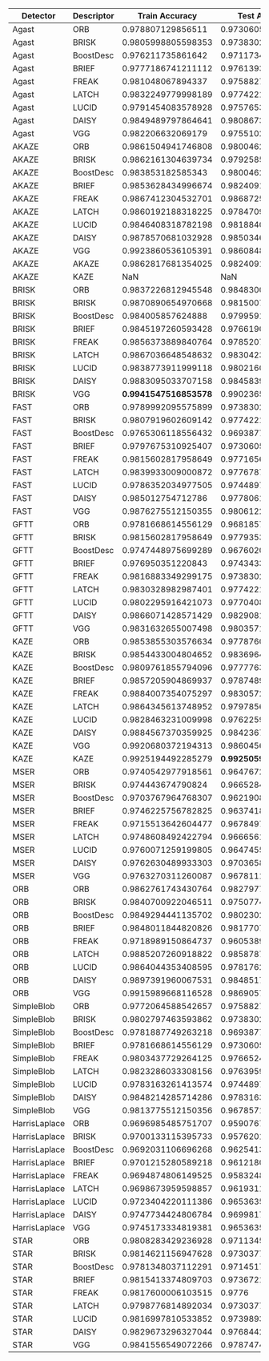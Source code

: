 | Detector | Descriptor | Train Accuracy | Test Accuracy |
| -------- | ---------- | -------------- | ------------- |
| Agast | ORB | 0.978807129856511 | 0.9730605532974538 |
| Agast | BRISK | 0.9805998805598353 | 0.9738302510725061 |
| Agast | BoostDesc | 0.976211735861642 | 0.9711734689985003 |
| Agast | BRIEF | 0.9777186741211112 | 0.9761393471282981 |
| Agast | FREAK | 0.981048067894337 | 0.9758827793828573 |
| Agast | LATCH | 0.9832249779998189 | 0.977422177663597 |
| Agast | LUCID | 0.9791454083578928 | 0.9757653072902135 |
| Agast | DAISY | 0.9849489797864641 | 0.9808673463548933 |
| Agast | VGG | 0.982206632069179 | 0.9755102048601423 |
| AKAZE | ORB | 0.9861504941746808 | 0.9800462086995443 |
| AKAZE | BRISK | 0.9862161304639734 | 0.9792585594066675 |
| AKAZE | BoostDesc | 0.983853182585343 | 0.9800462086995443 |
| AKAZE | BRIEF | 0.9853628434996674 | 0.9824091579603113 |
| AKAZE | FREAK | 0.9867412304532701 | 0.9868725057961284 |
| AKAZE | LATCH | 0.9860192188318225 | 0.9784709101137907 |
| AKAZE | LUCID | 0.9846408318782198 | 0.9818840579710145 |
| AKAZE | DAISY | 0.9878570681032928 | 0.9850346565246582 |
| AKAZE | VGG | 0.9923860536105391 | 0.9860848565032516 |
| AKAZE | AKAZE | 0.9862817681354025 | 0.9824091579603113 |
| AKAZE | KAZE | NaN | NaN |
| BRISK | ORB | 0.9837226812945548 | 0.9848300189506717 |
| BRISK | BRISK | 0.9870890654970668 | 0.9815007513996521 |
| BRISK | BoostDesc | 0.984005857624888 | 0.9799591474635627 |
| BRISK | BRIEF | 0.9845197260593428 | 0.9766190067414314 |
| BRISK | FREAK | 0.9856373889840764 | 0.9785207803300816 |
| BRISK | LATCH | 0.9867036648548632 | 0.9830423553357415 |
| BRISK | LUCID | 0.9838773911999118 | 0.9802160816807901 |
| BRISK | DAISY | 0.9883095033707158 | 0.9845839592718308 |
| BRISK | VGG | **0.9941547516853578** | 0.9902365079490087 |
| FAST | ORB | 0.9789992095575899 | 0.9738302510725061 |
| FAST | BRISK | 0.9807919602609142 | 0.977422177663597 |
| FAST | BoostDesc | 0.9765306118556432 | 0.969387754712786 |
| FAST | BRIEF | 0.9797675310925407 | 0.9730605532974538 |
| FAST | FREAK | 0.9815602817958649 | 0.9771656112834737 |
| FAST | LATCH | 0.9839933009000872 | 0.9776787426784027 |
| FAST | LUCID | 0.9786352034977505 | 0.9744897951398577 |
| FAST | DAISY | 0.985012754712786 | 0.977806122643607 |
| FAST | VGG | 0.9876275512150355 | 0.980612245287214 |
| GFTT | ORB | 0.9781668614556129 | 0.9681857961710642 |
| GFTT | BRISK | 0.9815602817958649 | 0.977935309058526 |
| GFTT | BoostDesc | 0.9747448975699289 | 0.9676020404270718 |
| GFTT | BRIEF | 0.976950351220843 | 0.9743433838327527 |
| GFTT | FREAK | 0.9816883349299175 | 0.9738302510725061 |
| GFTT | LATCH | 0.9830328982987401 | 0.977422177663597 |
| GFTT | LUCID | 0.9802295916421073 | 0.9770408167157855 |
| GFTT | DAISY | 0.9866071428571429 | 0.9829081630706787 |
| GFTT | VGG | 0.9831632655007498 | 0.9803571428571428 |
| KAZE | ORB | 0.9853855303576634 | 0.9778760485109358 |
| KAZE | BRISK | 0.9854433004804652 | 0.9836964957148051 |
| KAZE | BoostDesc | 0.9809761855794096 | 0.9777763999741653 |
| KAZE | BRIEF | 0.9857205904869937 | 0.9787489893800587 |
| KAZE | FREAK | 0.9884007354075297 | 0.9830572534554272 |
| KAZE | LATCH | 0.9864345613748952 | 0.9797856237427989 |
| KAZE | LUCID | 0.9828463231009998 | 0.9762259159965077 |
| KAZE | DAISY | 0.9884567370359925 | 0.9842367487392206 |
| KAZE | VGG | 0.9920680372194313 | 0.9860456455713031 |
| KAZE | KAZE | 0.9925194492285279 | **0.9925059950214693** |
| MSER | ORB | 0.9740542977918561 | 0.9647672539698541 |
| MSER | BRISK | 0.974443674790824 | 0.9665284255261266 |
| MSER | BoostDesc | 0.9703767964768307 | 0.9621908845478544 |
| MSER | BRIEF | 0.9746225756782825 | 0.9637418419144308 |
| MSER | FREAK | 0.9715513642604477 | 0.9678497755628599 |
| MSER | LATCH | 0.9748608492422794 | 0.9666561651920926 |
| MSER | LUCID | 0.9760071259199805 | 0.9647455556539336 |
| MSER | DAISY | 0.9762630489933303 | 0.9703658299043625 |
| MSER | VGG | 0.9763270311260087 | 0.9678111587982833 |
| ORB | ORB | 0.9862761743430764 | 0.9827977524787443 |
| ORB | BRISK | 0.9840700922046511 | 0.975077401438067 |
| ORB | BoostDesc | 0.9849294441135702 | 0.9802302535420503 |
| ORB | BRIEF | 0.9848011844820826 | 0.9817707531773259 |
| ORB | FREAK | 0.9718989150864737 | 0.9605389016015189 |
| ORB | LATCH | 0.9885207260918822 | 0.9858787517492955 |
| ORB | LUCID | 0.9864044353408595 | 0.9781762535729176 |
| ORB | DAISY | 0.9897391960067531 | 0.984851752447877 |
| ORB | VGG | 0.9915989668116528 | 0.9869057524170097 |
| SimpleBlob | ORB | 0.9772064588542657 | 0.9758827793828573 |
| SimpleBlob | BRISK | 0.9802797463593862 | 0.9738302510725061 |
| SimpleBlob | BoostDesc | 0.9781887749263218 | 0.969387754712786 |
| SimpleBlob | BRIEF | 0.9781668614556129 | 0.9730605532974538 |
| SimpleBlob | FREAK | 0.9803437729264125 | 0.9766524798885446 |
| SimpleBlob | LATCH | 0.9823286033308156 | 0.9763959121431038 |
| SimpleBlob | LUCID | 0.9783163261413574 | 0.9744897951398577 |
| SimpleBlob | DAISY | 0.9848214285714286 | 0.9783163261413574 |
| SimpleBlob | VGG | 0.9813775512150356 | 0.9678571428571429 |
| HarrisLaplace | ORB | 0.9696985485751707 | 0.9590767512682973 |
| HarrisLaplace | BRISK | 0.9700133115395733 | 0.9576201110050596 |
| HarrisLaplace | BoostDesc | 0.9692031106696268 | 0.962541338538987 |
| HarrisLaplace | BRIEF | 0.9701215280589218 | 0.9612180136396632 |
| HarrisLaplace | FREAK | 0.9694874806149525 | 0.958324867237526 |
| HarrisLaplace | LATCH | 0.9698673959598857 | 0.9619311036782097 |
| HarrisLaplace | LUCID | 0.9723404220111386 | 0.9653635673550256 |
| HarrisLaplace | DAISY | 0.9747734424806784 | 0.9699817594666096 |
| HarrisLaplace | VGG | 0.9745173334819381 | 0.9653635673550256 |
| STAR | ORB | 0.9808283429236928 | 0.9711345715127933 |
| STAR | BRISK | 0.9814621156947628 | 0.9730377865445082 |
| STAR | BoostDesc | 0.9781348037112291 | 0.9714517714870963 |
| STAR | BRIEF | 0.9815413374809703 | 0.9736721895302937 |
| STAR | FREAK | 0.9817600006103515 | 0.9776 |
| STAR | LATCH | 0.9798776814892034 | 0.9730377865445082 |
| STAR | LUCID | 0.9816997810533852 | 0.9739893925417761 |
| STAR | DAISY | 0.9829673296327044 | 0.9768442150893485 |
| STAR | VGG | 0.9841556549072266 | 0.9787474301210635 |
